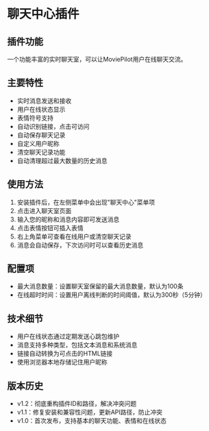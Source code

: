 # 聊天中心插件

## 插件功能

一个功能丰富的实时聊天室，可以让MoviePilot用户在线聊天交流。

## 主要特性

- 实时消息发送和接收
- 用户在线状态显示
- 表情符号支持
- 自动识别链接，点击可访问
- 自动保存聊天记录
- 自定义用户昵称
- 清空聊天记录功能
- 自动清理超过最大数量的历史消息

## 使用方法

1. 安装插件后，在左侧菜单中会出现"聊天中心"菜单项
2. 点击进入聊天室页面
3. 输入您的昵称和消息内容即可发送消息
4. 点击表情按钮可插入表情
5. 右上角菜单可查看在线用户或清空聊天记录
6. 消息会自动保存，下次访问时可以查看历史消息

## 配置项

- 最大消息数量：设置聊天室保留的最大消息数量，默认为100条
- 在线超时时间：设置用户离线判断的时间阈值，默认为300秒（5分钟）

## 技术细节

- 用户在线状态通过定期发送心跳包维护
- 消息支持多种类型，包括文本消息和系统消息
- 链接自动转换为可点击的HTML链接
- 使用浏览器本地存储记住用户昵称

## 版本历史

- v1.2：彻底重构插件ID和路径，解决冲突问题
- v1.1：修复安装和兼容性问题，更新API路径，防止冲突
- v1.0：首次发布，支持基本的聊天功能、表情和在线状态 